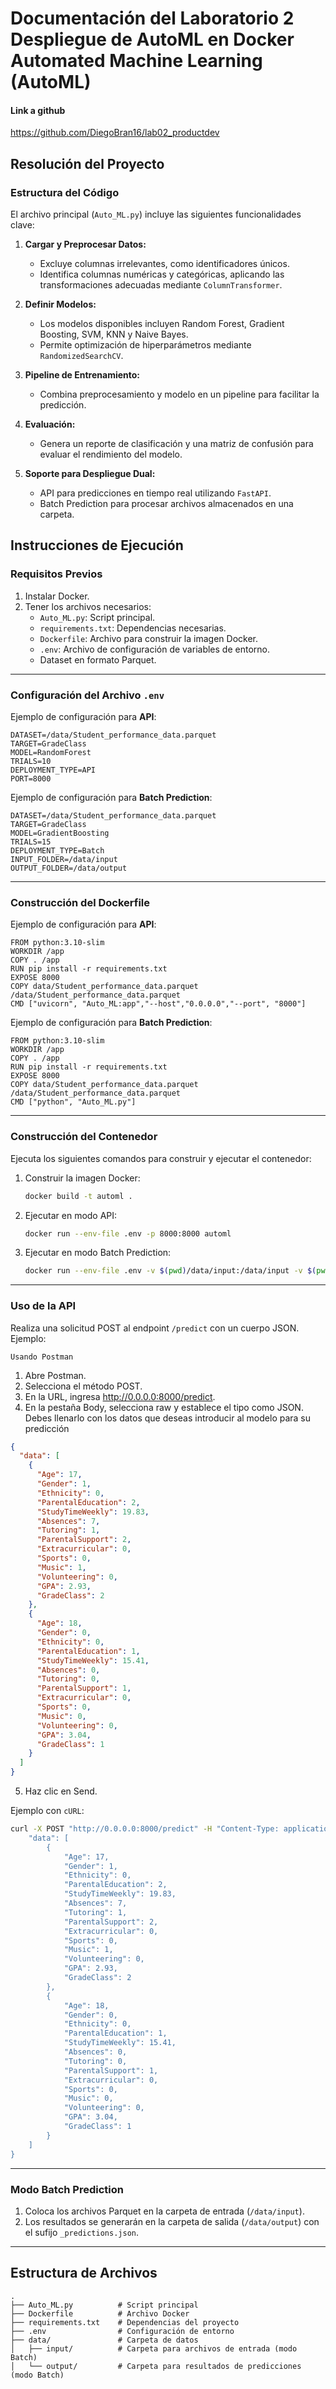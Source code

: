 # Documentación del Laboratorio 2 Despliegue de AutoML en Docker Automated Machine Learning (AutoML)

#### Link a github 
https://github.com/DiegoBran16/lab02_productdev

## Resolución del Proyecto

### **Estructura del Código**
El archivo principal (`Auto_ML.py`) incluye las siguientes funcionalidades clave:

1. **Cargar y Preprocesar Datos:**
    - Excluye columnas irrelevantes, como identificadores únicos.
    - Identifica columnas numéricas y categóricas, aplicando las transformaciones adecuadas mediante `ColumnTransformer`.

2. **Definir Modelos:**
    - Los modelos disponibles incluyen Random Forest, Gradient Boosting, SVM, KNN y Naive Bayes.
    - Permite optimización de hiperparámetros mediante `RandomizedSearchCV`.

3. **Pipeline de Entrenamiento:**
    - Combina preprocesamiento y modelo en un pipeline para facilitar la predicción.

4. **Evaluación:**
    - Genera un reporte de clasificación y una matriz de confusión para evaluar el rendimiento del modelo.

5. **Soporte para Despliegue Dual:**
    - API para predicciones en tiempo real utilizando `FastAPI`.
    - Batch Prediction para procesar archivos almacenados en una carpeta.


## Instrucciones de Ejecución

### **Requisitos Previos**
1. Instalar Docker.
2. Tener los archivos necesarios:
    - `Auto_ML.py`: Script principal.
    - `requirements.txt`: Dependencias necesarias.
    - `Dockerfile`: Archivo para construir la imagen Docker.
    - `.env`: Archivo de configuración de variables de entorno.
    - Dataset en formato Parquet.

---

### **Configuración del Archivo `.env`**

Ejemplo de configuración para **API**:
```env
DATASET=/data/Student_performance_data.parquet
TARGET=GradeClass
MODEL=RandomForest
TRIALS=10
DEPLOYMENT_TYPE=API
PORT=8000
```

Ejemplo de configuración para **Batch Prediction**:
```env
DATASET=/data/Student_performance_data.parquet
TARGET=GradeClass
MODEL=GradientBoosting
TRIALS=15
DEPLOYMENT_TYPE=Batch
INPUT_FOLDER=/data/input
OUTPUT_FOLDER=/data/output
```

---
### **Construcción del Dockerfile**

Ejemplo de configuración para **API**:
```
FROM python:3.10-slim
WORKDIR /app
COPY . /app
RUN pip install -r requirements.txt
EXPOSE 8000
COPY data/Student_performance_data.parquet /data/Student_performance_data.parquet
CMD ["uvicorn", "Auto_ML:app","--host","0.0.0.0","--port", "8000"]

```

Ejemplo de configuración para **Batch Prediction**:
```
FROM python:3.10-slim
WORKDIR /app
COPY . /app
RUN pip install -r requirements.txt
EXPOSE 8000
COPY data/Student_performance_data.parquet /data/Student_performance_data.parquet
CMD ["python", "Auto_ML.py"]

```

---

### **Construcción del Contenedor**

Ejecuta los siguientes comandos para construir y ejecutar el contenedor:


1. Construir la imagen Docker:
   ```bash
   docker build -t automl .
   ```

2. Ejecutar en modo API:
   ```bash
   docker run --env-file .env -p 8000:8000 automl
   ```

3. Ejecutar en modo Batch Prediction:
   ```bash
   docker run --env-file .env -v $(pwd)/data/input:/data/input -v $(pwd)/data/output:/data/output automl
   ```

---

### **Uso de la API**

Realiza una solicitud POST al endpoint `/predict` con un cuerpo JSON. Ejemplo:

`Usando Postman`
1. Abre Postman.
2. Selecciona el método POST.
3. En la URL, ingresa http://0.0.0.0:8000/predict.
4. En la pestaña Body, selecciona raw y establece el tipo como JSON. Debes llenarlo con los datos que deseas introducir al modelo para su predicción

```json
{
  "data": [
    {
      "Age": 17,
      "Gender": 1,
      "Ethnicity": 0,
      "ParentalEducation": 2,
      "StudyTimeWeekly": 19.83,
      "Absences": 7,
      "Tutoring": 1,
      "ParentalSupport": 2,
      "Extracurricular": 0,
      "Sports": 0,
      "Music": 1,
      "Volunteering": 0,
      "GPA": 2.93,
      "GradeClass": 2
    },
    {
      "Age": 18,
      "Gender": 0,
      "Ethnicity": 0,
      "ParentalEducation": 1,
      "StudyTimeWeekly": 15.41,
      "Absences": 0,
      "Tutoring": 0,
      "ParentalSupport": 1,
      "Extracurricular": 0,
      "Sports": 0,
      "Music": 0,
      "Volunteering": 0,
      "GPA": 3.04,
      "GradeClass": 1
    }
  ]
}

```
5. Haz clic en Send.

Ejemplo con `cURL`:
```bash
curl -X POST "http://0.0.0.0:8000/predict" -H "Content-Type: application/json" -d '{
    "data": [
        {
            "Age": 17,
            "Gender": 1,
            "Ethnicity": 0,
            "ParentalEducation": 2,
            "StudyTimeWeekly": 19.83,
            "Absences": 7,
            "Tutoring": 1,
            "ParentalSupport": 2,
            "Extracurricular": 0,
            "Sports": 0,
            "Music": 1,
            "Volunteering": 0,
            "GPA": 2.93,
            "GradeClass": 2
        },
        {
            "Age": 18,
            "Gender": 0,
            "Ethnicity": 0,
            "ParentalEducation": 1,
            "StudyTimeWeekly": 15.41,
            "Absences": 0,
            "Tutoring": 0,
            "ParentalSupport": 1,
            "Extracurricular": 0,
            "Sports": 0,
            "Music": 0,
            "Volunteering": 0,
            "GPA": 3.04,
            "GradeClass": 1
        }
    ]
}
```



---

### **Modo Batch Prediction**
1. Coloca los archivos Parquet en la carpeta de entrada (`/data/input`).
2. Los resultados se generarán en la carpeta de salida (`/data/output`) con el sufijo `_predictions.json`.

---

## Estructura de Archivos

```
.
├── Auto_ML.py          # Script principal
├── Dockerfile          # Archivo Docker
├── requirements.txt    # Dependencias del proyecto
├── .env                # Configuración de entorno
├── data/               # Carpeta de datos
│   ├── input/          # Carpeta para archivos de entrada (modo Batch)
│   └── output/         # Carpeta para resultados de predicciones (modo Batch)
```

